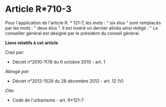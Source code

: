# Article R*710-3

Pour l'application de l'article R. * 121-7, les mots : " six élus ” sont remplacés par les mots : " deux élus ”. Il est
inséré un dernier alinéa ainsi rédigé : " Le conseiller général est désigné par le président du conseil général.

**Liens relatifs à cet article**

_Créé par_:

  - Décret n°2010-1178 du 6 octobre 2010 - art. 1

_Abrogé par_:

  - Décret n°2012-1529 du 28 décembre 2012 - art. 12 (V)

_Cite_:

  - Code de l'urbanisme - art. R*121-7
